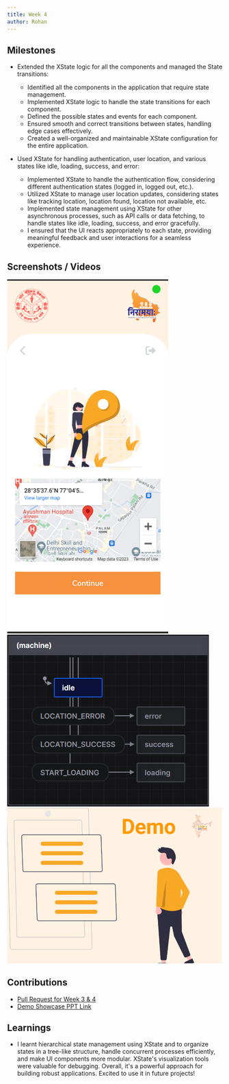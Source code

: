 ```yaml
---
title: Week 4
author: Rohan
---
```


## Milestones
* Extended the XState logic for all the components and managed the State transitions:

   - Identified all the components in the application that require state management.
   - Implemented XState logic to handle the state transitions for each component.
   - Defined the possible states and events for each component.
   - Ensured smooth and correct transitions between states, handling edge cases effectively.
   - Created a well-organized and maintainable XState configuration for the entire application.

* Used XState for handling authentication, user location, and various states like idle, loading, success, and error:

   - Implemented XState to handle the authentication flow, considering different authentication states (logged in, logged out, etc.).
   - Utilized XState to manage user location updates, considering states like tracking location, location found, location not available, etc.
   - Implemented state management using XState for other asynchronous processes, such as API calls or data fetching, to handle states like idle, loading, success, and error gracefully.
   - I ensured that the UI reacts appropriately to each state, providing meaningful feedback and user interactions for a seamless experience.

## Screenshots / Videos 
![Location UI](../assets/location_UI.png)
![Location XState](../assets/location_XState.png)
![PPT](../assets/PPT.png)


## Contributions
- [Pull Request for Week 3 & 4](https://github.com/Rohan27s/pwa-poc/pull/2)
- [Demo Showcase PPT Link](https://docs.google.com/presentation/d/1dZMxHndXHUEhXtJAxxns28q1NwpPj7iM/edit?usp=sharing&ouid=112927222021605977484&rtpof=true&sd=true)



## Learnings

- I learnt hierarchical state management using XState and to organize states in a tree-like structure, handle concurrent processes efficiently, and make UI components more modular. XState's visualization tools were valuable for debugging. Overall, it's a powerful approach for building robust applications. Excited to use it in future projects!